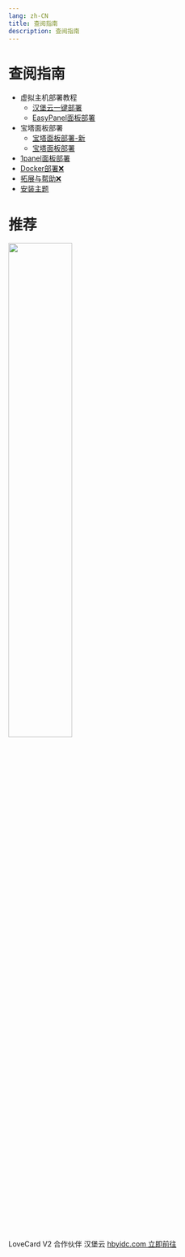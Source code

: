 ```yaml
---
lang: zh-CN
title: 查阅指南
description: 查阅指南
---
```


# 查阅指南

-   虚拟主机部署教程
    -   [汉堡云一键部署](./VirtualSpaceDeploymentHBY.md)
    -   [EasyPanel面板部署](./VirtualSpaceDeployment.md)
-   宝塔面板部署
    -   [宝塔面板部署-新](./BTDeploymenHBY.md)
    -   [宝塔面板部署](./BTDeploymen.md)
-   [1panel面板部署](./1panelDeploymen.md)
-   [Docker部署❌](./DockerDeployment.md)
-   [拓展与帮助❌](./ExpandAndHelp.md)
-   [安装主题](./ThemeAdd.md)

# 推荐

<img src="https://hbyidc.com/home.htm" width="50%">

 LoveCard V2 合作伙伴 汉堡云 [hbyidc.com 立即前往](https://hbyidc.com/recommend/4ai5youo0mTC)
